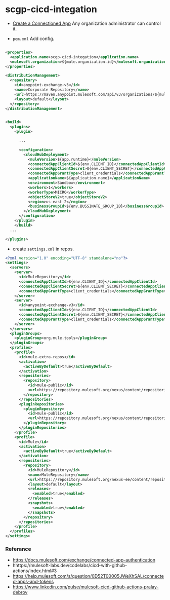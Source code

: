 # scgp-cicd-integation


- [Create a Connectioned App](https://docs.mulesoft.com/access-management/connected-apps-developers) Any organization administrator can control it.

- `pom.xml` Add config.

```xml

<properties>
  <application.name>scgp-cicd-integation</application.name>
  <mulesoft.organization>${mule.organization.id}</mulesoft.organization>
</properties>

<distributionManagement>
  <repository>
    <id>anypoint-exchange-v3</id>
    <name>Corporate Repository</name>
    <url>https://maven.anypoint.mulesoft.com/api/v3/organizations/${mule.organization.id}/maven</url>
    <layout>default</layout>
  </repository>
</distributionManagement>


<build>
  <plugins>
    <plugin>

      ...

      <configuration>
        <cloudHubDeployment>
          <muleVersion>${app.runtime}</muleVersion>
          <connectedAppClientId>${env.CLIENT_ID}</connectedAppClientId>
          <connectedAppClientSecret>${env.CLIENT_SECRET}</connectedAppClientSecret>
          <connectedAppGrantType>client_credentials</connectedAppGrantType>
          <applicationName>${application.name}</applicationName>
          <environment>Sandbox</environment>
          <workers>1</workers>
          <workerType>MICRO</workerType>
          <objectStoreV2>true</objectStoreV2>
          <region>us-east-2</region>
          <businessGroupId>${env.BUSSINATE_GROUP_ID}</businessGroupId>
        </cloudHubDeployment>
      </configuration>
    </plugin>
	</build>
  ...

</plugins>
```

- create `settings.xml` in repos.

```xml
<?xml version="1.0" encoding="UTF-8" standalone="no"?>
<settings>
  <servers>
    <server>
      <id>MuleRepository</id>
      <connectedAppClientId>${env.CLIENT_ID}</connectedAppClientId>
      <connectedAppClientSecret>${env.CLIENT_SECRET}</connectedAppClientSecret>
      <connectedAppGrantType>client_credentials</connectedAppGrantType>
    </server>
    <server>
      <id>anypoint-exchange-v3</id>
      <connectedAppClientId>${env.CLIENT_ID}</connectedAppClientId>
      <connectedAppClientSecret>${env.CLIENT_SECRET}</connectedAppClientSecret>
      <connectedAppGrantType>client_credentials</connectedAppGrantType>
    </server>
  </servers>
  <pluginGroups>
    <pluginGroup>org.mule.tools</pluginGroup>
  </pluginGroups>
  <profiles>
    <profile>
      <id>mule-extra-repos</id>
      <activation>
        <activeByDefault>true</activeByDefault>
      </activation>
      <repositories>
        <repository>
          <id>mule-public</id>
          <url>https://repository.mulesoft.org/nexus/content/repositories/public</url>
        </repository>
      </repositories>
      <pluginRepositories>
        <pluginRepository>
          <id>mule-public</id>
          <url>https://repository.mulesoft.org/nexus/content/repositories/public</url>
        </pluginRepository>
      </pluginRepositories>
    </profile>
    <profile>
      <id>Mule</id>
      <activation>
        <activeByDefault>true</activeByDefault>
      </activation>
      <repositories>
        <repository>
          <id>MuleRepository</id>
          <name>MuleRepository</name>
          <url>https://repository.mulesoft.org/nexus-ee/content/repositories/releases-ee/</url>
          <layout>default</layout>
          <releases>
            <enabled>true</enabled>
          </releases>
          <snapshots>
            <enabled>true</enabled>
          </snapshots>
        </repository>
      </repositories>
    </profile>
  </profiles>
</settings>
```

### Referance
- https://docs.mulesoft.com/exchange/connected-app-authentication
- hhttps://mulesoft-labs.dev/codelabs/cicd-with-github-actions/index.html#3
- https://help.mulesoft.com/s/question/0D52T00005JWeXhSAL/connected-apps-and-tokens
- https://www.linkedin.com/pulse/mulesoft-cicd-github-actions-pralay-debroy